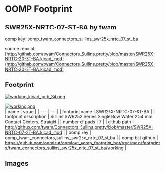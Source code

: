 # OOMP Footprint  
## SWR25X-NRTC-07-ST-BA  by twam  
  
oomp key: oomp_twam_connectors_sullins_swr25x_nrtc_07_st_ba  
  
source repo at: [http://github.com/twam/Connectors_Sullins.pretty/blob/master/SWR25X-NRTC-20-ST-BA.kicad_mod](http://github.com/twam/Connectors_Sullins.pretty/blob/master/SWR25X-NRTC-20-ST-BA.kicad_mod)  
## Footprint  
  
[![working_kicad_pcb_3d.png](working_kicad_pcb_3d_600.png)](working_kicad_pcb_3d.png)  
  
[![working.png](working_600.png)](working.png)  
| name | value | 
| --- | --- | 
| footprint name | SWR25X-NRTC-07-ST-BA | 
| footprint description | Sullins SWR25X Series Single Row Wafer 2.54 mm Contact Centers, Straight | 
| number of pads | 7 | 
| github path | http://github.com/twam/Connectors_Sullins.pretty/blob/master/SWR25X-NRTC-07-ST-BA.kicad_mod | 
| oomp key | oomp_twam_connectors_sullins_swr25x_nrtc_07_st_ba | 
| oomp bot github | https://github.com/oomlout/oomlout_oomp_footprint_bot/tree/main/footprints/twam_connectors_sullins_swr25x_nrtc_07_st_ba/working | 
## Images  

